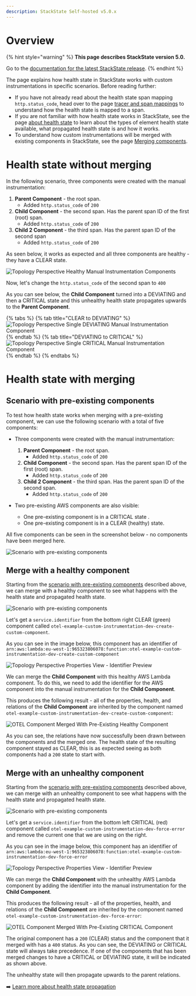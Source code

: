 ```yaml
---
description: StackState Self-hosted v5.0.x
---
```


# Overview

{% hint style="warning" %}
**This page describes StackState version 5.0.**

Go to the [documentation for the latest StackState release](https://docs.stackstate.com/stackpacks/integrations/opentelemetry/manual-instrumentation/span-health).
{% endhint %}

The page explains how health state in StackState works with custom instrumentations in specific scenarios. Before reading further:

* If you have not already read about the health state span mapping `http.status_code`, head over to the page [tracer and span mappings](/stackpacks/integrations/opentelemetry/manual-instrumentation/tracer-and-span-mappings.md) to understand how the health state is mapped to a span. 
* If you are not familiar with how health state works in StackState, see the page [about health state](/use/concepts/health-state.md) to learn about the types of element health state available, what propagated health state is and how it works.
* To understand how custom instrumentations will be merged with existing components in StackState, see the page [Merging components](merging.md).

# Health state without merging

In the following scenario, three components were created with the manual instrumentation:

1. **Parent Component** - the root span.
   - Added `http.status_code` of `200`
2. **Child Component** - the second span. Has the parent span ID of the first (root) span.
   - Added `http.status_code` of `200`
3. **Child 2 Component** - the third span. Has the parent span ID of the second span
   - Added `http.status_code` of `200`

As seen below, it works as expected and all three components are healthy - they have a CLEAR state.

![Topology Perspective Healthy Manual Instrumentation Components](../../../../.gitbook/assets/v50_otel_topology_perspective_healthy_component.png)

Now, let's change the `http.status_code` of the second span to `400`

As you can see below, the **Child Component** turned into a DEVIATING and then a CRITICAL state and this unhealthy health state propagates upwards to the **Parent Component**.

{% tabs %}
{% tab title="CLEAR to DEVIATING" %}
![Topology Perspective Single DEVIATING Manual Instrumentation Component](../../../../.gitbook/assets/v50_otel_topology_perspective_deviating_component.png)
{% endtab %}
{% tab title="DEVIATING to CRITICAL" %}
![Topology Perspective Single CRITICAL Manual Instrumentation Component](../../../../.gitbook/assets/v50_otel_topology_perspective_critical_component.png)
{% endtab %}
{% endtabs %}

# Health state with merging

## Scenario with pre-existing components

To test how health state works when merging with a pre-existing component, we can use the following scenario with a total of five components:

* Three components were created with the manual instrumentation:

  1. **Parent Component** - the root span.
     - Added `http.status_code` of `200`
  2. **Child Component** - the second span. Has the parent span ID of the first (root) span.
     - Added `http.status_code` of `200`
  3. **Child 2 Component** - the third span. Has the parent span ID of the second span.
     - Added `http.status_code` of `200`

* Two pre-existing AWS components are also visible:
  * One pre-existing component is in a CRITICAL state .
  * One pre-existing component is in a CLEAR (healthy) state. 

All five components can be seen in the screenshot below - no components have been merged here.

![Scenario with pre-existing components](../../../../.gitbook/assets/v50_otel_scenario_pre-existing_components.png)

## Merge with a healthy component

Starting from the [scenario with pre-existing components](#scenario-with-pre-existing-components) described above, we can merge with a healthy component to see what happens with the health state and propagated health state. 

![Scenario with pre-existing components](../../../../.gitbook/assets/v50_otel_scenario_pre-existing_components.png)

Let's get a `service.identifier` from the bottom right CLEAR (green) component called `otel-example-custom-instrumentation-dev-create-custom-component`.

As you can see in the image below, this component has an identifier of `arn:aws:lambda:eu-west-1:965323806078:function:otel-example-custom-instrumentation-dev-create-custom-component`

![Topology Perspective Properties View - Identifier Preview](../../../../.gitbook/assets/v50_otel_traces_merge_with_healthy.png)

We can merge the **Child Component** with this healthy AWS Lambda component. To do this, we need to add the identifier for the AWS component into the manual instrumentation for the **Child Component**.

This produces the following result - all of the properties, health, and relations of the **Child Component** are inherited by the component named `otel-example-custom-instrumentation-dev-create-custom-component`:

![OTEL Component Merged With Pre-Existing Healthy Component](../../../../.gitbook/assets/v50_otel_traces_merge_with_healthy_complete.png)

As you can see, the relations have now successfully been drawn between the components and the merged one. The health state of the resulting component stayed as CLEAR, this is as expected seeing as both components had a `200` state to start with.

## Merge with an unhealthy component

Starting from the [scenario with pre-existing components](#scenario-with-pre-existing-components) described above, we can merge with an unhealthy component to see what happens with the health state and propagated health state. 

![Scenario with pre-existing components](../../../../.gitbook/assets/v50_otel_scenario_pre-existing_components.png)

Let's get a `service.identifier` from the bottom left CRITICAL (red) component called `otel-example-custom-instrumentation-dev-force-error` and remove the current one that we are using on the right.

As you can see in the image below, this component has an identifier of `arn:aws:lambda:eu-west-1:965323806078:function:otel-example-custom-instrumentation-dev-force-error`

![Topology Perspective Properties View - Identifier Preview](../../../../.gitbook/assets/v50_otel_traces_merge_with_critical.png)

We can merge the **Child Component** with the unhealthy AWS Lambda component by adding the identifier into the manual instrumentation for the **Child Component**.

This produces the following result - all of the properties, health, and relations of the **Child Component** are inherited by the component named `otel-example-custom-instrumentation-dev-force-error`:

![OTEL Component Merged With Pre-Existing CRITICAL Component](../../../../.gitbook/assets/v50_otel_traces_merge_with_critical_complete.png)

The original component has a `200` (CLEAR) status and the component that it merged with has a `400` status. As you can see, the DEVIATING or CRITICAL state will always take precedence. If one of the components that has been merged changes to have a CRITICAL or DEVIATING state, it will be indicated as shown above.

The unhealthy state will then propagate upwards to the parent relations.

➡️ [Learn more about health state propagation](/use/concepts/health-state.md#propagated-health-state)
